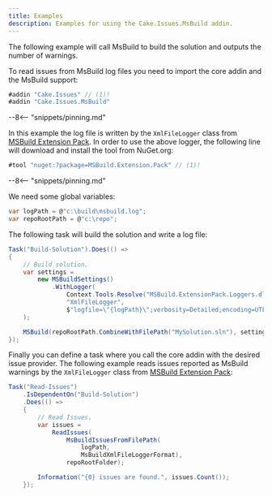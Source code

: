 ```yaml
---
title: Examples
description: Examples for using the Cake.Issues.MsBuild addin.
---
```


The following example will call MsBuild to build the solution and outputs the number of warnings.

To read issues from MsBuild log files you need to import the core addin and the MsBuild support:

```csharp
#addin "Cake.Issues" // (1)!
#addin "Cake.Issues.MsBuild"
```

--8<-- "snippets/pinning.md"

In this example the log file is written by the `XmlFileLogger` class from [MSBuild Extension Pack].
In order to use the above logger, the following line will download and install the tool from NuGet.org:

```csharp
#tool "nuget:?package=MSBuild.Extension.Pack" // (1)!
```

--8<-- "snippets/pinning.md"

We need some global variables:

```csharp
var logPath = @"c:\build\msbuild.log";
var repoRootPath = @"c:\repo";
```

The following task will build the solution and write a log file:

```csharp
Task("Build-Solution").Does(() =>
{
    // Build solution.
    var settings =
        new MSBuildSettings()
            .WithLogger(
                Context.Tools.Resolve("MSBuild.ExtensionPack.Loggers.dll").FullPath,
                "XmlFileLogger",
                $"logfile=\"{logPath}\";verbosity=Detailed;encoding=UTF-8"
    );

    MSBuild(repoRootPath.CombineWithFilePath("MySolution.sln"), settings);
});
```

Finally you can define a task where you call the core addin with the desired issue provider.
The following example reads issues reported as MsBuild warnings by the `XmlFileLogger`
class from [MSBuild Extension Pack]:

```csharp
Task("Read-Issues")
    .IsDependentOn("Build-Solution")
    .Does(() =>
    {
        // Read Issues.
        var issues =
            ReadIssues(
                MsBuildIssuesFromFilePath(
                    logPath,
                    MsBuildXmlFileLoggerFormat),
                repoRootFolder);

        Information("{0} issues are found.", issues.Count());
    });
```

[MSBuild Extension Pack]: https://github.com/mikefourie-zz/MSBuildExtensionPack
